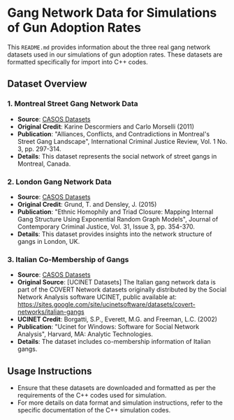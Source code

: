 # Gang Network Data for Simulations of Gun Adoption Rates

This `README.md` provides information about the three real gang network datasets used in our simulations of gun adoption rates. These datasets are formatted specifically for import into C++ codes.

## Dataset Overview

### 1. Montreal Street Gang Network Data

- **Source**: [CASOS Datasets](http://www.casos.cs.cmu.edu/tools/datasets/external/index.php)
- **Original Credit**: Karine Descormiers and Carlo Morselli (2011)
- **Publication**: "Alliances, Conflicts, and Contradictions in Montreal's Street Gang Landscape", International Criminal Justice Review, Vol. 1 No. 3, pp. 297-314.
- **Details**: This dataset represents the social network of street gangs in Montreal, Canada.

### 2. London Gang Network Data

- **Source**: [CASOS Datasets](http://www.casos.cs.cmu.edu/tools/datasets/external/index.php)
- **Original Credit**: Grund, T. and Densley, J. (2015)
- **Publication**: "Ethnic Homophily and Triad Closure: Mapping Internal Gang Structure Using Exponential Random Graph Models", Journal of Contemporary Criminal Justice, Vol. 31, Issue 3, pp. 354-370.
- **Details**: This dataset provides insights into the network structure of gangs in London, UK.

### 3. Italian Co-Membership of Gangs

- **Source**: [CASOS Datasets](http://www.casos.cs.cmu.edu/tools/datasets/external/index.php)
- **Original Source**: [UCINET Datasets] The Italian gang network data is part of the COVERT Network datasets originally distributed by the Social Network Analysis software UCINET, public available at: https://sites.google.com/site/ucinetsoftware/datasets/covert-networks/italian-gangs
- **UCINET Credit**: Borgatti, S.P., Everett, M.G. and Freeman, L.C. (2002)
- **Publication**: "Ucinet for Windows: Software for Social Network Analysis", Harvard, MA: Analytic Technologies.
- **Details**: The dataset includes co-membership information of Italian gangs.

## Usage Instructions

- Ensure that these datasets are downloaded and formatted as per the requirements of the C++ codes used for simulation.
- For more details on data format and simulation instructions, refer to the specific documentation of the C++ simulation codes.

